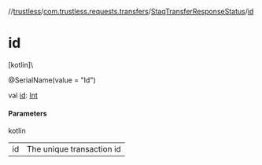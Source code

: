 //[trustless](../../../index.md)/[com.trustless.requests.transfers](../index.md)/[StaqTransferResponseStatus](index.md)/[id](id.md)

# id

[kotlin]\

@SerialName(value = &quot;Id&quot;)

val [id](id.md): [Int](https://kotlinlang.org/api/latest/jvm/stdlib/kotlin/-int/index.html)

#### Parameters

kotlin

| | |
|---|---|
| id | The unique transaction id |
